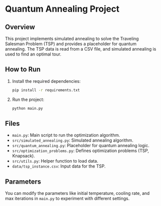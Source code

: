 # Quantum Annealing Project

## Overview
This project implements simulated annealing to solve the Traveling Salesman Problem (TSP) and provides a placeholder for quantum annealing. The TSP data is read from a CSV file, and simulated annealing is used to find an optimal tour.

## How to Run

1. Install the required dependencies:
    ```bash
    pip install -r requirements.txt
    ```

2. Run the project:
    ```bash
    python main.py
    ```

## Files

- `main.py`: Main script to run the optimization algorithm.
- `src/simulated_annealing.py`: Simulated annealing algorithm.
- `src/quantum_annealing.py`: Placeholder for quantum annealing logic.
- `src/optimization_problems.py`: Defines optimization problems (TSP, Knapsack).
- `src/utils.py`: Helper function to load data.
- `data/tsp_instance.csv`: Input data for the TSP.

## Parameters
You can modify the parameters like initial temperature, cooling rate, and max iterations in `main.py` to experiment with different settings.
